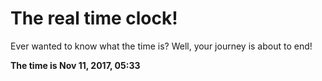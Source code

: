 # The real time clock!

Ever wanted to know what the time is? Well, your journey is about to end!

**The time is Nov 11, 2017, 05:33**